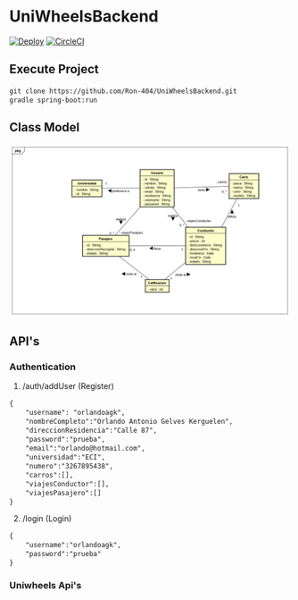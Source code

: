 # UniWheelsBackend 

[![Deploy](https://www.herokucdn.com/deploy/button.svg)](https://uniwheels-backend.herokuapp.com)
[![CircleCI](https://circleci.com/gh/Ron-404/UniWheelsBackend.svg?style=svg)](https://app.circleci.com/pipelines/github/Ron-404/UniWheelsBackend)

## Execute Project

```
git clone https://github.com/Ron-404/UniWheelsBackend.git
gradle spring-boot:run
```

## Class Model

![Class Model](images/DiagramaDeClases.png)

## API's

### Authentication
1. /auth/addUser (Register)
```
{
    "username": "orlandoagk",
    "nombreCompleto":"Orlando Antonio Gelves Kerguelen",
    "direccionResidencia":"Calle 87",
    "password":"prueba",
    "email":"orlando@hotmail.com",
    "universidad":"ECI",
    "numero":"3267895438",
    "carros":[],
    "viajesConductor":[],
    "viajesPasajero":[]
}
```
2. /login (Login)
```
{
    "username":"orlandoagk",
    "password":"prueba"
}
```

### Uniwheels Api's

